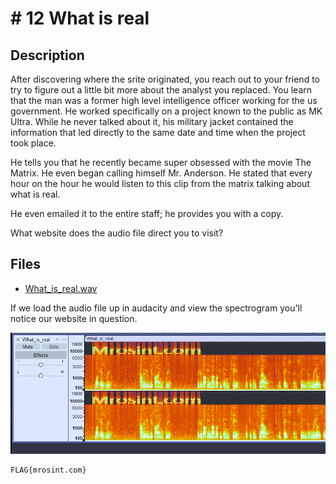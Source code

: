 # # 12 What is real

## Description

After discovering where the srite originated, you reach out to your friend to try to figure out a little bit more about the analyst you replaced. You learn that the man was a former high level intelligence officer working for the us government. He worked specifically on a project known to the public as MK Ultra. While he never talked about it, his military jacket contained the information that led directly to the same date and time when the project took place.  

He tells you that he recently became super obsessed with the movie The Matrix. He even began calling himself Mr. Anderson. He stated that every hour on the hour he would listen to this clip from the matrix talking about what is real.  

He even emailed it to the entire staff; he provides you with a copy.  

What website does the audio file direct you to visit? 

## Files

* [What_is_real.wav](<files/What_is_real.wav>)



If we load the audio file up in audacity and view the spectrogram you'll notice our website in question. 



![](/images/web.png)

```
FLAG{mrosint.com}
```



